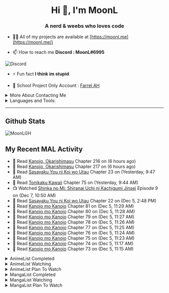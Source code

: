 <h1 align="center">Hi 👋, I'm MoonL</h1>
<h3 align="center">A nerd & weebs who loves code</h3>

- 👨‍💻 All of my projects are available at [https://moonl.me](https://moonl.me/)

- 📫 How to reach me **Discord : MoonL#6995**

![Discord](https://discord.c99.nl/widget/theme-1/460361291962515457.png)

- ⚡ Fun fact **I think im stupid**

- 🏫 School Project Only Account : [Farrel AH](https://github.com/FarrelAH)
<details>
    <summary>More About Contacting Me</summary>
    <p align="left">
        <a href="https://twitter.com/moonlisgood" target="blank"><img align="center"
                src="https://raw.githubusercontent.com/rahuldkjain/github-profile-readme-generator/master/src/images/icons/Social/twitter.svg"
                alt="moonlisgood" height="30" width="40" /></a>
        <a href="https://fb.com/farrel athaillah" target="blank"><img align="center"
                src="https://raw.githubusercontent.com/rahuldkjain/github-profile-readme-generator/master/src/images/icons/Social/facebook.svg"
                alt="farrel athaillah" height="30" width="40" /></a>
        <a href="https://instagram.com/moonl_ig" target="blank"><img align="center"
                src="https://raw.githubusercontent.com/rahuldkjain/github-profile-readme-generator/master/src/images/icons/Social/instagram.svg"
                alt="moonl_ig" height="30" width="40" /></a>
        <a href="https://discord.gg/MoonL#6995" target="blank"><img align="center"
                src="https://raw.githubusercontent.com/rahuldkjain/github-profile-readme-generator/master/src/images/icons/Social/discord.svg"
                alt="MoonL#6995" height="30" width="40" /></a>
    </p>
</details>

<details>
    <summary align="left">Languages and Tools:</summary>
<p align="left"> <a href="https://angular.io" target="_blank"> <img
            src="https://angular.io/assets/images/logos/angular/angular.svg" alt="angular" width="40" height="40" />
    </a> <a href="https://getbootstrap.com" target="_blank"> <img
            src="https://raw.githubusercontent.com/devicons/devicon/master/icons/bootstrap/bootstrap-plain-wordmark.svg"
            alt="bootstrap" width="40" height="40" /> </a> <a href="https://www.w3schools.com/css/" target="_blank">
        <img src="https://raw.githubusercontent.com/devicons/devicon/master/icons/css3/css3-original-wordmark.svg"
            alt="css3" width="40" height="40" /> </a> <a href="https://www.electronjs.org" target="_blank"> <img
            src="https://raw.githubusercontent.com/devicons/devicon/master/icons/electron/electron-original.svg"
            alt="electron" width="40" height="40" /> </a> <a href="https://expressjs.com" target="_blank"> <img
            src="https://raw.githubusercontent.com/devicons/devicon/master/icons/express/express-original-wordmark.svg"
            alt="express" width="40" height="40" /> </a> <a href="https://heroku.com" target="_blank"> <img
            src="https://www.vectorlogo.zone/logos/heroku/heroku-icon.svg" alt="heroku" width="40" height="40" /> </a>
    <a href="https://www.w3.org/html/" target="_blank"> <img
            src="https://raw.githubusercontent.com/devicons/devicon/master/icons/html5/html5-original-wordmark.svg"
            alt="html5" width="40" height="40" /> </a> <a href="https://www.java.com" target="_blank"> <img
            src="https://raw.githubusercontent.com/devicons/devicon/master/icons/java/java-original.svg" alt="java"
            width="40" height="40" /> </a> <a href="https://developer.mozilla.org/en-US/docs/Web/JavaScript"
        target="_blank"> <img
            src="https://raw.githubusercontent.com/devicons/devicon/master/icons/javascript/javascript-original.svg"
            alt="javascript" width="40" height="40" /> </a> <a href="https://www.mongodb.com/" target="_blank"> <img
            src="https://raw.githubusercontent.com/devicons/devicon/master/icons/mongodb/mongodb-original-wordmark.svg"
            alt="mongodb" width="40" height="40" /> </a> <a href="https://nextjs.org/" target="_blank"> <img
            src="https://cdn.worldvectorlogo.com/logos/nextjs-3.svg" alt="nextjs" width="40" height="40" /> </a> <a
        href="https://nodejs.org" target="_blank"> <img
            src="https://raw.githubusercontent.com/devicons/devicon/master/icons/nodejs/nodejs-original-wordmark.svg"
            alt="nodejs" width="40" height="40" /> </a> <a href="https://www.python.org" target="_blank"> <img
            src="https://raw.githubusercontent.com/devicons/devicon/master/icons/python/python-original.svg"
            alt="python" width="40" height="40" /> </a> <a href="https://reactjs.org/" target="_blank"> <img
            src="https://raw.githubusercontent.com/devicons/devicon/master/icons/react/react-original-wordmark.svg"
            alt="react" width="40" height="40" /> </a> <a href="https://www.typescriptlang.org/" target="_blank"> <img
            src="https://raw.githubusercontent.com/devicons/devicon/master/icons/typescript/typescript-original.svg"
            alt="typescript" width="40" height="40" /> </a> <a href="https://vuejs.org/" target="_blank"> <img
            src="https://raw.githubusercontent.com/devicons/devicon/master/icons/vuejs/vuejs-original-wordmark.svg"
            alt="vuejs" width="40" height="40" /> </a> </p>
  </details>
  <hr>
    <h2>Github Stats</h2>
    <img src="https://github-readme-stats.vercel.app/api?username=moonlgh&show_icons=true" alt="MoonLGH"></a>

<h2> My Recent MAL Activity</h2>
<!-- MAL_ACTIVITY:start -->

- 📖 Read [Kanojo, Okarishimasu](https://MyAnimeList.net/manga.php?id=108407) Chapter 216 on (6 hours ago)
- 📖 Read [Kanojo, Okarishimasu](https://MyAnimeList.net/manga.php?id=108407) Chapter 217 on (6 hours ago)
- 📖 Read [Sasayaku You ni Koi wo Utau](https://MyAnimeList.net/manga.php?id=118625) Chapter 23 on (Yesterday, 9:47 AM)
- 📖 Read [Tonikaku Kawaii](https://MyAnimeList.net/manga.php?id=112589) Chapter 75 on (Yesterday, 9:44 AM)
- 📺 Watched [Shinka no Mi: Shiranai Uchi ni Kachigumi Jinsei](https://MyAnimeList.net/anime.php?id=46985) Episode 9 on (Dec 7, 10:50 AM)
- 📖 Read [Sasayaku You ni Koi wo Utau](https://MyAnimeList.net/manga.php?id=118625) Chapter 22 on (Dec 5, 2:48 PM)
- 📖 Read [Kanojo mo Kanojo](https://MyAnimeList.net/manga.php?id=124940) Chapter 81 on (Dec 5, 11:29 AM)
- 📖 Read [Kanojo mo Kanojo](https://MyAnimeList.net/manga.php?id=124940) Chapter 80 on (Dec 5, 11:28 AM)
- 📖 Read [Kanojo mo Kanojo](https://MyAnimeList.net/manga.php?id=124940) Chapter 79 on (Dec 5, 11:27 AM)
- 📖 Read [Kanojo mo Kanojo](https://MyAnimeList.net/manga.php?id=124940) Chapter 78 on (Dec 5, 11:26 AM)
- 📖 Read [Kanojo mo Kanojo](https://MyAnimeList.net/manga.php?id=124940) Chapter 77 on (Dec 5, 11:25 AM)
- 📖 Read [Kanojo mo Kanojo](https://MyAnimeList.net/manga.php?id=124940) Chapter 76 on (Dec 5, 11:24 AM)
- 📖 Read [Kanojo mo Kanojo](https://MyAnimeList.net/manga.php?id=124940) Chapter 75 on (Dec 5, 11:23 AM)
- 📖 Read [Kanojo mo Kanojo](https://MyAnimeList.net/manga.php?id=124940) Chapter 74 on (Dec 5, 11:17 AM)
- 📖 Read [Kanojo mo Kanojo](https://MyAnimeList.net/manga.php?id=124940) Chapter 73 on (Dec 5, 11:15 AM)

<!-- MAL_ACTIVITY:end -->


<details>
    <summary align="left">AnimeList Completed</summary>
    <!-- MAL_ANIME_COMPLETED:start -->

<img height="200px" width="150px" title="5-toubun no Hanayome" src="https://cdn.myanimelist.net/images/anime/1819/97947.jpg?s=25dc9f14c3f607ccdbae5c9fe09ab73f"> <img height="200px" width="150px" title="5-toubun no Hanayome ∬" src="https://cdn.myanimelist.net/images/anime/1775/109514.jpg?s=cba7e1478072b27028c9932426c3c46b"> <img height="200px" width="150px" title="Adachi to Shimamura" src="https://cdn.myanimelist.net/images/anime/1649/109056.jpg?s=d8582598e2ad0e93812bd14c617bf2c2"> <img height="200px" width="150px" title="Arifureta Shokugyou de Sekai Saikyou" src="https://cdn.myanimelist.net/images/anime/1776/97682.jpg?s=e74b62e3865f5f13e1ab993219106320"> <img height="200px" width="150px" title="Asagao to Kase-san." src="https://cdn.myanimelist.net/images/anime/1578/94205.jpg?s=55fb48876c52edbf8dbcd0d4ca0dfb2d"> <img height="200px" width="150px" title="Bakemonogatari" src="https://cdn.myanimelist.net/images/anime/11/75274.jpg?s=131899bc1813a4d8d1560fb51127b23e"> <img height="200px" width="150px" title="Blend S" src="https://cdn.myanimelist.net/images/anime/6/88286.jpg?s=1aa0cfe72ca2024bf4293100bb64030c"> <img height="200px" width="150px" title="Boku no Hero Academia" src="https://cdn.myanimelist.net/images/anime/10/78745.jpg?s=9d4eccfe065cb41784c50c330fd035f6"> <img height="200px" width="150px" title="Boku no Hero Academia 2nd Season" src="https://cdn.myanimelist.net/images/anime/12/85221.jpg?s=d102298c3b8eacbf4236048a50eb5f6a"> <img height="200px" width="150px" title="Busou Shoujo Machiavellianism" src="https://cdn.myanimelist.net/images/anime/3/83995.jpg?s=210faaa91f99133c1d6f23113bbbf831"> <img height="200px" width="150px" title="Charlotte" src="https://cdn.myanimelist.net/images/anime/12/74683.jpg?s=75681af2da907afb388623877b0adbb2"> <img height="200px" width="150px" title="Charlotte: Tsuyoimono-tachi" src="https://cdn.myanimelist.net/images/anime/1709/98068.jpg?s=977116308585f6a5ec052fa7103f2c62"> <img height="200px" width="150px" title="Cheat Kusushi no Slow Life: Isekai ni Tsukurou Drugstore" src="https://cdn.myanimelist.net/images/anime/1787/115817.jpg?s=f147287375b3e42f33b95a492df1466f"> <img height="200px" width="150px" title="Citrus" src="https://cdn.myanimelist.net/images/anime/11/89985.jpg?s=2dcece0796413819a406b73eeb6b6368"> <img height="200px" width="150px" title="Date A Bullet: Dead or Bullet" src="https://cdn.myanimelist.net/images/anime/1984/108425.jpg?s=8297d3d69c675b1b43b26ec50fbd11db"> <img height="200px" width="150px" title="Date A Bullet: Nightmare or Queen" src="https://cdn.myanimelist.net/images/anime/1002/108424.jpg?s=b8dfab211e901d1c4be8460ddc26e14d"> <img height="200px" width="150px" title="Date A Live" src="https://cdn.myanimelist.net/images/anime/13/44844.jpg?s=a7196a16f990308e0b369ef07e2f2c8c"> <img height="200px" width="150px" title="Date A Live II" src="https://cdn.myanimelist.net/images/anime/5/76003.jpg?s=3eb20f3a08097318901c68b846fbba90"> <img height="200px" width="150px" title="Date A Live III" src="https://cdn.myanimelist.net/images/anime/1055/100468.jpg?s=e2b433a29a446cf982d9bbc4376a6ff3"> <img height="200px" width="150px" title="Death March kara Hajimaru Isekai Kyousoukyoku" src="https://cdn.myanimelist.net/images/anime/4/88911.jpg?s=54a3b0afcc4713703cf6f5a2dd7fcfda"> <img height="200px" width="150px" title="Domestic na Kanojo" src="https://cdn.myanimelist.net/images/anime/1021/95670.jpg?s=85b5edc4a73938105aa9dbe8cae65994"> <img height="200px" width="150px" title="Dr. Stone" src="https://cdn.myanimelist.net/images/anime/1613/102576.jpg?s=7333c2d0be20b23b5ec1c59c95d1c031"> <img height="200px" width="150px" title="Dr. Stone: Stone Wars" src="https://cdn.myanimelist.net/images/anime/1711/110614.jpg?s=51db32f980c882f08d08d06fe6279963"> <img height="200px" width="150px" title="Eromanga-sensei" src="https://cdn.myanimelist.net/images/anime/2/86468.jpg?s=a16df2d6339627cf76efeca7413eba77"> <img height="200px" width="150px" title="Fate/stay night" src="https://cdn.myanimelist.net/images/anime/4/30327.jpg?s=1058459555026dd7a329f4dda93bcd4b"> <img height="200px" width="150px" title="Fate/stay night: Unlimited Blade Works" src="https://cdn.myanimelist.net/images/anime/12/67333.jpg?s=0677ea63a4297be2d629dbea528850b7"> <img height="200px" width="150px" title="Fate/stay night: Unlimited Blade Works 2nd Season" src="https://cdn.myanimelist.net/images/anime/11/72863.jpg?s=e14720d02a2f9d54c2e2808da2d05a4f"> <img height="200px" width="150px" title="Fate/stay night: Unlimited Blade Works 2nd Season - Sunny Day" src="https://cdn.myanimelist.net/images/anime/4/75684.jpg?s=9822f38e56a32d2a174c2627f16aca69"> <img height="200px" width="150px" title="Fate/Zero" src="https://cdn.myanimelist.net/images/anime/2/73249.jpg?s=cef10ab5d1eee041bfabc35c7ced92f8"> <img height="200px" width="150px" title="Fate/Zero 2nd Season" src="https://cdn.myanimelist.net/images/anime/8/41125.jpg?s=7069d9a83e5f243a897c51d539638cd0"> <img height="200px" width="150px" title="Fuuka" src="https://cdn.myanimelist.net/images/anime/8/83735.jpg?s=ba21ca027e0fad1293b6ae6040ada28a"> <img height="200px" width="150px" title="Gakusen Toshi Asterisk" src="https://cdn.myanimelist.net/images/anime/5/76034.jpg?s=98e563fbc0a071087d7d429dab12c131"> <img height="200px" width="150px" title="Gamers!" src="https://cdn.myanimelist.net/images/anime/4/86828.jpg?s=0e961b661d698fe94a26d4b4ee7c6823"> <img height="200px" width="150px" title="Genjitsu Shugi Yuusha no Oukoku Saikenki" src="https://cdn.myanimelist.net/images/anime/1297/118764.jpg?s=feb2fc6b2d94155657f3ab36aa9de729"> <img height="200px" width="150px" title="Haiyore! Nyaruko-san" src="https://cdn.myanimelist.net/images/anime/6/49081.jpg?s=5a962ffef9b1e66c7bacde5a18e6f7a0"> <img height="200px" width="150px" title="Hanayamata" src="https://cdn.myanimelist.net/images/anime/1963/90831.jpg?s=d8cae7351f8abc38340b1c550144b259"> <img height="200px" width="150px" title="Hataraku Maou-sama!" src="https://cdn.myanimelist.net/images/anime/3/50177.jpg?s=e0a17f115f78540a667882ab65c94b8a"> <img height="200px" width="150px" title="Hello World" src="https://cdn.myanimelist.net/images/anime/1147/112650.jpg?s=3d8aba50f40f46ddbf92082cce941776"> <img height="200px" width="150px" title="Hige wo Soru. Soshite Joshikousei wo Hirou." src="https://cdn.myanimelist.net/images/anime/1146/113477.jpg?s=a951a4b3372f985a2f472ac7286d7972"> <img height="200px" width="150px" title="Horimiya" src="https://cdn.myanimelist.net/images/anime/1695/111486.jpg?s=68952f0e26a9e966ec8731f2256a7057"> <img height="200px" width="150px" title="Ijiranaide, Nagatoro-san" src="https://cdn.myanimelist.net/images/anime/1900/110097.jpg?s=314c0b7b0ca82b11791d473f48c97853"> <img height="200px" width="150px" title="Imouto sae Ireba Ii." src="https://cdn.myanimelist.net/images/anime/10/88472.jpg?s=df42e70050ded82534b270942798fe61"> <img height="200px" width="150px" title="IS: Infinite Stratos" src="https://cdn.myanimelist.net/images/anime/3/74045.jpg?s=604a1cc97ed96e98a216f0a2e827aaab"> <img height="200px" width="150px" title="Isekai Maou to Shoukan Shoujo no Dorei Majutsu" src="https://cdn.myanimelist.net/images/anime/1649/93412.jpg?s=44ff303f5441f9eb344fc15c905bd839"> <img height="200px" width="150px" title="Isekai Maou to Shoukan Shoujo no Dorei Majutsu Ω" src="https://cdn.myanimelist.net/images/anime/1011/113703.jpg?s=8b54007d8adfd8ff1f062b100692df05"> <img height="200px" width="150px" title="Isekai Quartet" src="https://cdn.myanimelist.net/images/anime/1965/99667.jpg?s=41eea92a7a9a147aaddb77244492312f"> <img height="200px" width="150px" title="Isekai Quartet 2" src="https://cdn.myanimelist.net/images/anime/1030/103383.jpg?s=b17100a5ca1ae9ca5fec2153e2573c6b"> <img height="200px" width="150px" title="Isekai wa Smartphone to Tomo ni." src="https://cdn.myanimelist.net/images/anime/7/86794.jpg?s=f492fee9c6b5e95628da427ff91b92dd"> <img height="200px" width="150px" title="Itsudatte Bokura no Koi wa 10 cm Datta." src="https://cdn.myanimelist.net/images/anime/2/89554.jpg?s=ee88d45b367eb19db17c9cb78e4a371e"> <img height="200px" width="150px" title="Jaku-Chara Tomozaki-kun" src="https://cdn.myanimelist.net/images/anime/1120/109232.jpg?s=99927f3ca9fdf6279dcb24abba731338"> <img height="200px" width="150px" title="Jujutsu Kaisen (TV)" src="https://cdn.myanimelist.net/images/anime/1171/109222.jpg?s=58d338a7576baf76163dbc6ef47a8e76"> <img height="200px" width="150px" title="K-On!" src="https://cdn.myanimelist.net/images/anime/10/76120.jpg?s=83ed01eb2a4b10080a2c92d36a76137a"> <img height="200px" width="150px" title="K-On! Movie" src="https://cdn.myanimelist.net/images/anime/5/76233.jpg?s=a92ac2a3074f48e3edf6db2bc05e19c9"> <img height="200px" width="150px" title="K-On!!" src="https://cdn.myanimelist.net/images/anime/12/76121.jpg?s=3591bd572844955469d3f34e40d536c2"> <img height="200px" width="150px" title="K-On!!: Keikaku!" src="https://cdn.myanimelist.net/images/anime/7/26965.jpg?s=b128c48e52f5613bca9ac99e32c6f95c"> <img height="200px" width="150px" title="Kaguya-sama wa Kokurasetai: Tensai-tachi no Renai Zunousen" src="https://cdn.myanimelist.net/images/anime/1295/106551.jpg?s=c429574d498851c05117e2e2dac967c0"> <img height="200px" width="150px" title="Kaguya-sama wa Kokurasetai: Tensai-tachi no Renai Zunousen OVA" src="https://cdn.myanimelist.net/images/anime/1027/115055.jpg?s=9bb50abc9ffe0f7cb990bc12d1a6ffbc"> <img height="200px" width="150px" title="Kaguya-sama wa Kokurasetai?: Tensai-tachi no Renai Zunousen" src="https://cdn.myanimelist.net/images/anime/1764/106659.jpg?s=368490ae3c395f3cd4e2cc032bf0ebb8"> <img height="200px" width="150px" title="Kaifuku Jutsushi no Yarinaoshi" src="https://cdn.myanimelist.net/images/anime/1301/110018.jpg?s=c8cd4cb006e0b6f6a9718b9579df61ec"> <img height="200px" width="150px" title="Kanojo mo Kanojo" src="https://cdn.myanimelist.net/images/anime/1713/117119.jpg?s=e31cae853119a731dfa99422ed8ef839"> <img height="200px" width="150px" title="Kanojo, Okarishimasu" src="https://cdn.myanimelist.net/images/anime/1485/107693.jpg?s=2eb8063409f5063b5378f7ebb61d73dd"> <img height="200px" width="150px" title="Kenja no Mago" src="https://cdn.myanimelist.net/images/anime/1261/100452.jpg?s=87f6131dd9f3e87663800ebd867ff422"> <img height="200px" width="150px" title="Kimi no Na wa." src="https://cdn.myanimelist.net/images/anime/5/87048.jpg?s=7ccc4b8cbfc8e793403e20e2b424708b"> <img height="200px" width="150px" title="Kishuku Gakkou no Juliet" src="https://cdn.myanimelist.net/images/anime/1908/93416.jpg?s=632fa03c566dac6a43ea54c3cb544851"> <img height="200px" width="150px" title="Kiss x Sis (TV)" src="https://cdn.myanimelist.net/images/anime/3/25518.jpg?s=ae12522f9a3db06ddd9945bcf2b301a4"> <img height="200px" width="150px" title="Kizumonogatari I: Tekketsu-hen" src="https://cdn.myanimelist.net/images/anime/11/80621.jpg?s=4d14a43385a751ac85d631397927f303"> <img height="200px" width="150px" title="Kizumonogatari II: Nekketsu-hen" src="https://cdn.myanimelist.net/images/anime/8/80930.jpg?s=16c507db6d10a5d7550b6cbe1339b758"> <img height="200px" width="150px" title="Kizumonogatari III: Reiketsu-hen" src="https://cdn.myanimelist.net/images/anime/1084/112813.jpg?s=fe19f5004acee5c262f3c4f0b34f7021"> <img height="200px" width="150px" title="Koe no Katachi" src="https://cdn.myanimelist.net/images/anime/1122/96435.jpg?s=e0c63757607cb68202ab7cf031a08a15"> <img height="200px" width="150px" title="Koi to Uso" src="https://cdn.myanimelist.net/images/anime/5/86663.jpg?s=2d4ab698d89699b4a5112491441455fe"> <img height="200px" width="150px" title="Koi to Uso OVA" src="https://cdn.myanimelist.net/images/anime/1414/100837.jpg?s=0d439dcfbb793e7f133b33f1b14b1b79"> <img height="200px" width="150px" title="Koi to Yobu ni wa Kimochi Warui" src="https://cdn.myanimelist.net/images/anime/1519/110527.jpg?s=2fdefc2f41ad8ca7b2b9cf0e27926a62"> <img height="200px" width="150px" title="Kokoro Connect" src="https://cdn.myanimelist.net/images/anime/2/39665.jpg?s=480d9a95d33535244fdb4e941a3fc106"> <img height="200px" width="150px" title="Kono Subarashii Sekai ni Shukufuku wo!" src="https://cdn.myanimelist.net/images/anime/8/77831.jpg?s=a4dc2168a3c8b15b0a88614eff3fc376"> <img height="200px" width="150px" title="Kono Subarashii Sekai ni Shukufuku wo! 2" src="https://cdn.myanimelist.net/images/anime/2/83188.jpg?s=9d2a051345a89fab9da11533756b709b"> <img height="200px" width="150px" title="Kono Subarashii Sekai ni Shukufuku wo! Movie: Kurenai Densetsu" src="https://cdn.myanimelist.net/images/anime/1129/117109.jpg?s=0fe55a986182696080d25190ebfec3c5"> <img height="200px" width="150px" title="Kyoukai no Kanata" src="https://cdn.myanimelist.net/images/anime/3/85468.jpg?s=f5bde23e45490767ba9a2d74cc572452"> <img height="200px" width="150px" title="Kyuukyoku Shinka shita Full Dive RPG ga Genjitsu yori mo Kusoge Dattara" src="https://cdn.myanimelist.net/images/anime/1357/113277.jpg?s=deebb29f6392798ff7679ec810c5df72"> <img height="200px" width="150px" title="Love Live! School Idol Project" src="https://cdn.myanimelist.net/images/anime/11/56849.jpg?s=a04452b27bef0c4af69efeedb67b332a"> <img height="200px" width="150px" title="Mahou Sensou" src="https://cdn.myanimelist.net/images/anime/3/58103.jpg?s=0ea2a7452f809e9b8e44eda55ee04386"> <img height="200px" width="150px" title="Mahouka Koukou no Rettousei" src="https://cdn.myanimelist.net/images/anime/11/61039.jpg?s=18998620ca6bd1d11e2f2a3438603972"> <img height="200px" width="150px" title="Mahouka Koukou no Rettousei Movie: Hoshi wo Yobu Shoujo" src="https://cdn.myanimelist.net/images/anime/8/85524.jpg?s=ee2749b70fa6d1cdeb81c3bcbefc3085"> <img height="200px" width="150px" title="Mahouka Koukou no Rettousei: Raihousha-hen" src="https://cdn.myanimelist.net/images/anime/1322/114329.jpg?s=ed5090d46cf0d3f11c26f2c2eb390902"> <img height="200px" width="150px" title="Mahouka Koukou no Yuutousei" src="https://cdn.myanimelist.net/images/anime/1719/116262.jpg?s=c3ac2d3702204385612da1da8457ddc2"> <img height="200px" width="150px" title="Majo no Tabitabi" src="https://cdn.myanimelist.net/images/anime/1802/108501.jpg?s=b0578856f499ffb71367193ef0f734ce"> <img height="200px" width="150px" title="Maou Gakuin no Futekigousha: Shijou Saikyou no Maou no Shiso, Tensei shite Shison-tachi no Gakkou e Kayou" src="https://cdn.myanimelist.net/images/anime/1126/108573.jpg?s=f45453b5a8ac4d00a3392b7fd6b1640a"> <img height="200px" width="150px" title="Masamune-kun no Revenge" src="https://cdn.myanimelist.net/images/anime/12/83709.jpg?s=5e5d105a23c1f4ced504d14c797968f4"> <img height="200px" width="150px" title="Masamune-kun no Revenge OVA" src="https://cdn.myanimelist.net/images/anime/1062/92517.jpg?s=91cec95de55eaab01e457344a12f067b"> <img height="200px" width="150px" title="Mashiro no Oto" src="https://cdn.myanimelist.net/images/anime/1841/111554.jpg?s=61400785cf951e0ac28027cbab502fd7"> <img height="200px" width="150px" title="Megami-ryou no Ryoubo-kun." src="https://cdn.myanimelist.net/images/anime/1436/116410.jpg?s=8f36da196ed78f680dea4b9c9588780f"> <img height="200px" width="150px" title="Mondaiji-tachi ga Isekai kara Kuru Sou Desu yo?" src="https://cdn.myanimelist.net/images/anime/12/43369.jpg?s=eb386eeb407584a511758d28654565cc"> <img height="200px" width="150px" title="Monogatari Series: Second Season" src="https://cdn.myanimelist.net/images/anime/3/52133.jpg?s=c263c0db8ebf02373df192782c57f2d7"> <img height="200px" width="150px" title="Mushoku Tensei: Isekai Ittara Honki Dasu" src="https://cdn.myanimelist.net/images/anime/1530/117776.jpg?s=80dd1bde5a010201cb3dc0ff66c050b2"> <img height="200px" width="150px" title="Nekomonogatari: Kuro" src="https://cdn.myanimelist.net/images/anime/4/84001.jpg?s=cd2641fe890f91aa83ba55fe9bae1a41"> <img height="200px" width="150px" title="Nisekoi" src="https://cdn.myanimelist.net/images/anime/13/75587.jpg?s=57d6ee7851f143bac0ceac43b31851a7"> <img height="200px" width="150px" title="No Game No Life" src="https://cdn.myanimelist.net/images/anime/1074/111944.jpg?s=7c48a2597fce0c18f16462626f407d23"> <img height="200px" width="150px" title="No Game No Life: Zero" src="https://cdn.myanimelist.net/images/anime/1085/90759.jpg?s=972e15d6b7d6ea30d4396244287e0f83"> <img height="200px" width="150px" title="Noragami" src="https://cdn.myanimelist.net/images/anime/9/77809.jpg?s=4c1b442a3d12b3c2eb130113e8df51dc"> <img height="200px" width="150px" title="Noragami Aragoto" src="https://cdn.myanimelist.net/images/anime/1689/94850.jpg?s=b9c1e987c53fd7e4cef7fecea6f1bd78"> <img height="200px" width="150px" title="One Punch Man" src="https://cdn.myanimelist.net/images/anime/12/76049.jpg?s=0d01cfdaaef16dd1136e1f9081a3af00"> <img height="200px" width="150px" title="One Punch Man 2nd Season" src="https://cdn.myanimelist.net/images/anime/1805/99571.jpg?s=76893d6eb26f8add6731bcfa56f243ec"> <img height="200px" width="150px" title="Ore dake Haireru Kakushi Dungeon" src="https://cdn.myanimelist.net/images/anime/1988/115708.jpg?s=e84baecfe946414268717c0d75500638"> <img height="200px" width="150px" title="Ore no Imouto ga Konnani Kawaii Wake ga Nai" src="https://cdn.myanimelist.net/images/anime/8/24875.jpg?s=df126086e374341d0bec4ba8dad09b2e"> <img height="200px" width="150px" title="Ore no Imouto ga Konnani Kawaii Wake ga Nai Specials" src="https://cdn.myanimelist.net/images/anime/8/29734.jpg?s=b9d36cbd6aebac7a36b5126ddac7b832"> <img height="200px" width="150px" title="Ore no Imouto ga Konnani Kawaii Wake ga Nai. Specials" src="https://cdn.myanimelist.net/images/anime/9/51167.jpg?s=3f7117730888cc25dd9580750c56f6f6"> <img height="200px" width="150px" title="Ore no Kanojo to Osananajimi ga Shuraba Sugiru" src="https://cdn.myanimelist.net/images/anime/13/44187.jpg?s=594b8ce4a997aed8112c1f65aca6cc51"> <img height="200px" width="150px" title="Ore no Nounai Sentakushi ga, Gakuen Love Comedy wo Zenryoku de Jama Shiteiru" src="https://cdn.myanimelist.net/images/anime/10/53235.jpg?s=d2f030a4f4f28aff5ad9821f56acbcee"> <img height="200px" width="150px" title="Ore no Nounai Sentakushi ga, Gakuen Love Comedy wo Zenryoku de Jama Shiteiru OVA" src="https://cdn.myanimelist.net/images/anime/1464/112501.jpg?s=46d32d811c32c2dbb705fbb334fc6f49"> <img height="200px" width="150px" title="Osananajimi ga Zettai ni Makenai Love Comedy" src="https://cdn.myanimelist.net/images/anime/1111/113327.jpg?s=f7737f7b383a9bb5d0ee5d42ae25b86f"> <img height="200px" width="150px" title="Outbreak Company" src="https://cdn.myanimelist.net/images/anime/7/54343.jpg?s=e668a4cbc8bc1ea8b3d4b668c4fac7d3"> <img height="200px" width="150px" title="Overlord" src="https://cdn.myanimelist.net/images/anime/7/88019.jpg?s=b48bbd30b369b183373185a765b3a510"> <img height="200px" width="150px" title="Overlord II" src="https://cdn.myanimelist.net/images/anime/1212/113415.jpg?s=8b6111b96a830bf35f7fe5451b2f89cd"> <img height="200px" width="150px" title="Peach Boy Riverside" src="https://cdn.myanimelist.net/images/anime/1535/115023.jpg?s=a2289b7712a09566ec28f700eadeebd4"> <img height="200px" width="150px" title="Rakudai Kishi no Cavalry" src="https://cdn.myanimelist.net/images/anime/9/76493.jpg?s=489b37ce8a3c7415ed6a393d29a00365"> <img height="200px" width="150px" title="Re:Zero kara Hajimeru Isekai Seikatsu" src="https://cdn.myanimelist.net/images/anime/11/79410.jpg?s=69ada0653f54ee0d8f9381ccd0ecfbb4"> <img height="200px" width="150px" title="Re:Zero kara Hajimeru Isekai Seikatsu 2nd Season" src="https://cdn.myanimelist.net/images/anime/1444/108005.jpg?s=8ae5fe43a57390226a726985bed7b0bf"> <img height="200px" width="150px" title="Re:Zero kara Hajimeru Isekai Seikatsu 2nd Season Part 2" src="https://cdn.myanimelist.net/images/anime/1724/117421.jpg?s=6020772571417d83c9dc93858c8c4e91"> <img height="200px" width="150px" title="Rokudenashi Majutsu Koushi to Akashic Records" src="https://cdn.myanimelist.net/images/anime/8/85593.jpg?s=e7b65e5c359a276838e640fb4c95240c"> <img height="200px" width="150px" title="Saenai Heroine no Sodatekata" src="https://cdn.myanimelist.net/images/anime/7/68783.jpg?s=067c6242a8975a86fb0e5af8c880b00a"> <img height="200px" width="150px" title="Saenai Heroine no Sodatekata ♭" src="https://cdn.myanimelist.net/images/anime/2/84797.jpg?s=fac044e1c469cc74fda1121d3c05442e"> <img height="200px" width="150px" title="Saenai Heroine no Sodatekata Fine" src="https://cdn.myanimelist.net/images/anime/1671/111411.jpg?s=efa4a8484689a0d43c804b98e7130f86"> <img height="200px" width="150px" title="Saenai Heroine no Sodatekata: Ai to Seishun no Service-kai" src="https://cdn.myanimelist.net/images/anime/6/70493.jpg?s=f8677eaf3cd071917ea7a3a58a1948a3"> <img height="200px" width="150px" title="Sakura Trick" src="https://cdn.myanimelist.net/images/anime/2/56189.jpg?s=678ae4d89a191fda6ff86d57314797d7"> <img height="200px" width="150px" title="Sakura-sou no Pet na Kanojo" src="https://cdn.myanimelist.net/images/anime/4/43643.jpg?s=8985692bca984fcfb2cb58dd7835598a"> <img height="200px" width="150px" title="Seijo no Maryoku wa Bannou Desu" src="https://cdn.myanimelist.net/images/anime/1947/114235.jpg?s=0958a2999d4828fa527360dcb556a783"> <img height="200px" width="150px" title="Seirei Gensouki" src="https://cdn.myanimelist.net/images/anime/1453/116276.jpg?s=75602bcbb73af7ce9a0336e0b6243609"> <img height="200px" width="150px" title="Seishun Buta Yarou wa Bunny Girl Senpai no Yume wo Minai" src="https://cdn.myanimelist.net/images/anime/1301/93586.jpg?s=8005edacb14704a8d208a470cbb22340"> <img height="200px" width="150px" title="Seishun Buta Yarou wa Yumemiru Shoujo no Yume wo Minai" src="https://cdn.myanimelist.net/images/anime/1613/102179.jpg?s=ca136750063740139a542af131f4c5a9"> <img height="200px" width="150px" title="Sentouin, Hakenshimasu!" src="https://cdn.myanimelist.net/images/anime/1444/115118.jpg?s=ca0a87bac8823a444da5e92963e78e6b"> <img height="200px" width="150px" title="Seven Knights Revolution: Eiyuu no Keishousha" src="https://cdn.myanimelist.net/images/anime/1079/114017.jpg?s=edd672ee65bb0e95243f4c00552ea200"> <img height="200px" width="150px" title="Shelter (Music)" src="https://cdn.myanimelist.net/images/anime/5/82388.jpg?s=e3f6fa5a8d2be8eb0f9497268a96c1b0"> <img height="200px" width="150px" title="Shigatsu wa Kimi no Uso" src="https://cdn.myanimelist.net/images/anime/3/67177.jpg?s=cb4feb0790ffa988413a6d7a064bd6f3"> <img height="200px" width="150px" title="Shingeki no Kyojin" src="https://cdn.myanimelist.net/images/anime/10/47347.jpg?s=54b58bc1d2b935ec942c69139cb54bb0"> <img height="200px" width="150px" title="Shingeki no Kyojin Season 2" src="https://cdn.myanimelist.net/images/anime/4/84177.jpg?s=e8b3578e32735ccaf9b2dcc237129581"> <img height="200px" width="150px" title="Shingeki no Kyojin Season 3 Part 2" src="https://cdn.myanimelist.net/images/anime/1517/100633.jpg?s=a00404552ef172c5cec8d586ed537214"> <img height="200px" width="150px" title="Shingeki no Kyojin: The Final Season" src="https://cdn.myanimelist.net/images/anime/1000/110531.jpg?s=95d739fe2a46e7cadb72b3879dea917b"> <img height="200px" width="150px" title="Shoujo Sect" src="https://cdn.myanimelist.net/images/anime/12/22992.jpg?s=a15b54c3351e4c67a628c65278d47f6d"> <img height="200px" width="150px" title="Shuudengo, Capsule Hotel de, Joushi ni Binetsu Tsutawaru Yoru." src="https://cdn.myanimelist.net/images/anime/1418/93509.jpg?s=7b638df6400278ae65ee59943ac99cf0"> <img height="200px" width="150px" title="Shuumatsu Nani Shitemasu ka? Isogashii Desu ka? Sukutte Moratte Ii Desu ka?" src="https://cdn.myanimelist.net/images/anime/4/85260.jpg?s=0310f77cc2e7b2cebf3aaf1d9cf6f1d7"> <img height="200px" width="150px" title="Slime Taoshite 300-nen, Shiranai Uchi ni Level Max ni Nattemashita" src="https://cdn.myanimelist.net/images/anime/1641/113723.jpg?s=dd159c0a9b302b644c0a395d0b91816e"> <img height="200px" width="150px" title="SSSS.Dynazenon" src="https://cdn.myanimelist.net/images/anime/1880/113766.jpg?s=c9892d85d7beb52b9f60e85b3b5a36af"> <img height="200px" width="150px" title="Steins;Gate" src="https://cdn.myanimelist.net/images/anime/5/73199.jpg?s=44344dc9cc90855a67baa1b4694dc74d"> <img height="200px" width="150px" title="Steins;Gate 0" src="https://cdn.myanimelist.net/images/anime/1375/93521.jpg?s=b8ac6aae882b8be3eccd224c3026a0d5"> <img height="200px" width="150px" title="Strike the Blood" src="https://cdn.myanimelist.net/images/anime/5/56163.jpg?s=1dd1adf8757ad7d4f3f3d06dddde72be"> <img height="200px" width="150px" title="Strike the Blood II" src="https://cdn.myanimelist.net/images/anime/1600/111675.jpg?s=601b9d96b7dcde167801e8e5c89abb7e"> <img height="200px" width="150px" title="Strike the Blood III" src="https://cdn.myanimelist.net/images/anime/1768/111676.jpg?s=8aacd31125370e7ed6128835953f256e"> <img height="200px" width="150px" title="Strike the Blood IV" src="https://cdn.myanimelist.net/images/anime/1692/116875.jpg?s=e4b568294c97eb556eb815a941328249"> <img height="200px" width="150px" title="Sword Art Online" src="https://cdn.myanimelist.net/images/anime/11/39717.jpg?s=05cc3cdfc451395e2c3b3dcfb46c5d7d"> <img height="200px" width="150px" title="Sword Art Online II" src="https://cdn.myanimelist.net/images/anime/11/65185.jpg?s=819500fe1168f44756c1c9aab059739a"> <img height="200px" width="150px" title="Sword Art Online: Alicization - War of Underworld" src="https://cdn.myanimelist.net/images/anime/1630/103417.jpg?s=5ba494bda5ebae00ae902bfe29e0ae6d"> <img height="200px" width="150px" title="Tada-kun wa Koi wo Shinai" src="https://cdn.myanimelist.net/images/anime/1446/91841.jpg?s=cab38f03a1c09a00598c48f1cd3f25b8"> <img height="200px" width="150px" title="Tantei wa Mou, Shindeiru." src="https://cdn.myanimelist.net/images/anime/1843/115815.jpg?s=f3945ad72ce0cef2936bab8b7184cbbd"> <img height="200px" width="150px" title="Tate no Yuusha no Nariagari" src="https://cdn.myanimelist.net/images/anime/1490/101365.jpg?s=3ab103191967380175e2b8fb5ab2a8e6"> <img height="200px" width="150px" title="Tatoeba Last Dungeon Mae no Mura no Shounen ga Joban no Machi de Kurasu Youna Monogatari" src="https://cdn.myanimelist.net/images/anime/1512/111549.jpg?s=19ec6228a421663f743014c198c7fbbc"> <img height="200px" width="150px" title="Tensei shitara Slime Datta Ken" src="https://cdn.myanimelist.net/images/anime/1694/93337.jpg?s=bf755ad70a2ee6b3d1e802972821860b"> <img height="200px" width="150px" title="Tensei shitara Slime Datta Ken 2nd Season" src="https://cdn.myanimelist.net/images/anime/1271/109841.jpg?s=b92722b58ae0e9de4ac915641bdf5de1"> <img height="200px" width="150px" title="Tensei shitara Slime Datta Ken 2nd Season Part 2" src="https://cdn.myanimelist.net/images/anime/1033/118296.jpg?s=cfe2f8632da3cbbf5ade6fe1bb45f04b"> <img height="200px" width="150px" title="Tokyo Autumn Session" src="https://cdn.myanimelist.net/images/anime/1685/105598.jpg?s=b1f158bde3e95426ea044da715ce4e32"> <img height="200px" width="150px" title="Tonikaku Kawaii" src="https://cdn.myanimelist.net/images/anime/1613/108722.jpg?s=a5a26a57a740bf2727e9fd5df6c7a698"> <img height="200px" width="150px" title="Tonikaku Kawaii: Kaisou" src="https://cdn.myanimelist.net/images/anime/1980/110984.jpg?s=1a2408e0bd577711c4aee8c4de8c3f19"> <img height="200px" width="150px" title="Trinity Seven" src="https://cdn.myanimelist.net/images/anime/12/67795.jpg?s=4cf5e9f699aa030df2b9acb582c97e7b"> <img height="200px" width="150px" title="Trinity Seven: Nanatsu no Taizai to Nana Madoushi" src="https://cdn.myanimelist.net/images/anime/3/74066.jpg?s=9f7fb84397fdaccac459c6bc93d7d2d5"> <img height="200px" width="150px" title="Tsuki ga Michibiku Isekai Douchuu" src="https://cdn.myanimelist.net/images/anime/1950/116474.jpg?s=29ff2aae89194f87f24e525ea0ece65e"> <img height="200px" width="150px" title="Urasekai Picnic" src="https://cdn.myanimelist.net/images/anime/1494/111515.jpg?s=62bea304899aecfd037d79a1a2d188fa"> <img height="200px" width="150px" title="Vivy: Fluorite Eye's Song" src="https://cdn.myanimelist.net/images/anime/1637/115052.jpg?s=4c82f14c5ecd5fcd4742ea3370d597c7"> <img height="200px" width="150px" title="Watashi ni Tenshi ga Maiorita!" src="https://cdn.myanimelist.net/images/anime/1778/100470.jpg?s=4fc3f580bd81fe54336eff6f8e930e84"> <img height="200px" width="150px" title="Yagate Kimi ni Naru" src="https://cdn.myanimelist.net/images/anime/1783/96153.jpg?s=0fa69f20fe5776267378efa5a08c936a"> <img height="200px" width="150px" title="Yahari Ore no Seishun Love Comedy wa Machigatteiru." src="https://cdn.myanimelist.net/images/anime/9/49001.jpg?s=eecca9a5cbac787ad8ab563ad8c8a37d"> <img height="200px" width="150px" title="Yahari Ore no Seishun Love Comedy wa Machigatteiru. Kan" src="https://cdn.myanimelist.net/images/anime/1958/107912.jpg?s=fa58da30bebb2c543332a089fb606b6c"> <img height="200px" width="150px" title="Yahari Ore no Seishun Love Comedy wa Machigatteiru. Zoku" src="https://cdn.myanimelist.net/images/anime/11/75376.jpg?s=fcaff9379318b99a9fb1e7f3f5b3fa02"> <img height="200px" width="150px" title="Yahari Ore no Seishun Love Comedy wa Machigatteiru. Zoku OVA" src="https://cdn.myanimelist.net/images/anime/13/84052.jpg?s=7edbc2fab60794a5ab06b15e77645a51"> <img height="200px" width="150px" title="Yamada-kun to 7-nin no Majo (TV)" src="https://cdn.myanimelist.net/images/anime/2/73700.jpg?s=9528b4ad489e05329a908bbb0216d9ff"> <img height="200px" width="150px" title="Youjo Senki" src="https://cdn.myanimelist.net/images/anime/5/82890.jpg?s=90105b8046042d10943829761dec0622"> <img height="200px" width="150px" title="Youkoso Jitsuryoku Shijou Shugi no Kyoushitsu e (TV)" src="https://cdn.myanimelist.net/images/anime/5/86830.jpg?s=51e2491581b691151d0417c6427a0123"> <img height="200px" width="150px" title="Yuru Camp△ Season 2" src="https://cdn.myanimelist.net/images/anime/1255/110636.jpg?s=092742599df6b06e461bf1f290838f5d">

<!-- MAL_ANIME_COMPLETED:end -->
</details>

<details>
    <summary align="left">AnimeList Watching</summary>
    <!-- MAL_ANIME_WATCHING:start -->

<img height="200px" width="150px" title="Daitoshokan no Hitsujikai" src="https://cdn.myanimelist.net/images/anime/9/75230.jpg?s=8df3923f3e8c808ce63b3f9dfb88d338"> <img height="200px" width="150px" title="Gakusen Toshi Asterisk 2nd Season" src="https://cdn.myanimelist.net/images/anime/11/79107.jpg?s=4893fbd0e7f9e6600e6bf3ca3a37cde1"> <img height="200px" width="150px" title="Komi-san wa, Comyushou desu." src="https://cdn.myanimelist.net/images/anime/1899/117237.jpg?s=ca27f42d3561dcd93db479c965037bf1"> <img height="200px" width="150px" title="Kuttsukiboshi" src="https://cdn.myanimelist.net/images/anime/7/25761.jpg?s=52020869b25a4a60521439b37d71495f"> <img height="200px" width="150px" title="Mieruko-chan" src="https://cdn.myanimelist.net/images/anime/1277/117155.jpg?s=cb3216d87e17d2ac91015ab501946641"> <img height="200px" width="150px" title="Mushoku Tensei: Isekai Ittara Honki Dasu Part 2" src="https://cdn.myanimelist.net/images/anime/1028/117777.jpg?s=50d09ab2d5669b5de90d242d434ca54c"> <img height="200px" width="150px" title="Rikei ga Koi ni Ochita no de Shoumei shitemita." src="https://cdn.myanimelist.net/images/anime/1432/103533.jpg?s=76d67e91222a4a64f99a6be2d21d20cd"> <img height="200px" width="150px" title="Sekai Saikou no Ansatsusha, Isekai Kizoku ni Tensei suru" src="https://cdn.myanimelist.net/images/anime/1928/117620.jpg?s=59b0b58c4ef55cbd2bf6cac691c32ad2"> <img height="200px" width="150px" title="Shin no Nakama ja Nai to Yuusha no Party wo Oidasareta node, Henkyou de Slow Life suru Koto ni Shimashita" src="https://cdn.myanimelist.net/images/anime/1723/117854.jpg?s=ec543274550377356e69efb3b99cf56c"> <img height="200px" width="150px" title="Shinka no Mi: Shiranai Uchi ni Kachigumi Jinsei" src="https://cdn.myanimelist.net/images/anime/1537/117590.jpg?s=d2cadc4902a2395bd3934d3dca043393"> <img height="200px" width="150px" title="Shuumatsu no Harem" src="https://cdn.myanimelist.net/images/anime/1491/117296.jpg?s=4e4737581cc951ff3ffd33dc457e9130"> <img height="200px" width="150px" title="Takt Op. Destiny" src="https://cdn.myanimelist.net/images/anime/1449/117797.jpg?s=df36a9429dafd79c304faf268600feb1"> <img height="200px" width="150px" title="Tsuki to Laika to Nosferatu" src="https://cdn.myanimelist.net/images/anime/1393/118374.jpg?s=084a552f3930911c9352124e54e8ac55">

<!-- MAL_ANIME_WATCHING:end -->
</details>

<details>
    <summary align="left">AnimeList Plan To Watch</summary>
    <!-- MAL_ANIME_PTW:start -->

<img height="200px" width="150px" title="86 Part 2" src="https://cdn.myanimelist.net/images/anime/1321/117508.jpg?s=3fe4792c0612f6d4f7cf43b351e50ee0"> <img height="200px" width="150px" title="Arifureta Shokugyou de Sekai Saikyou 2nd Season" src="https://cdn.myanimelist.net/images/anime/1877/119668.jpg?s=480975229b4845fb3633b95893f85ad2"> <img height="200px" width="150px" title="Boku no Hero Academia 5th Season" src="https://cdn.myanimelist.net/images/anime/1911/113611.jpg?s=9c8b42bb7fb0073f57cfab91ad8adfe9"> <img height="200px" width="150px" title="Date A Live IV" src="https://cdn.myanimelist.net/images/anime/1809/113334.jpg?s=433d9b738c2b6b7e4afecdb7a24674aa"> <img height="200px" width="150px" title="Genjitsu Shugi Yuusha no Oukoku Saikenki 2nd Season" src="https://cdn.myanimelist.net/images/anime/1329/118039.jpg?s=b02e0b86d32680c2edbd1334ab3dd581"> <img height="200px" width="150px" title="Happy Sugar Life" src="https://cdn.myanimelist.net/images/anime/1386/103920.jpg?s=2e48b86e3a67bbb4411e117767714738"> <img height="200px" width="150px" title="Hataraku Maou-sama! 2nd Season" src="https://cdn.myanimelist.net/images/anime/1237/113307.jpg?s=f228e05e82d74a44fd1907c789f01a74"> <img height="200px" width="150px" title="Hentai Ouji to Warawanai Neko." src="https://cdn.myanimelist.net/images/anime/3/75788.jpg?s=6731de868e93bf512ed6bcd9052fb37b"> <img height="200px" width="150px" title="Isekai Quartet Movie: Another World" src="https://cdn.myanimelist.net/images/anime/1157/116405.jpg?s=6e0ab7a8d26f4123367f2c7f8b742fad"> <img height="200px" width="150px" title="Kaguya-sama wa Kokurasetai: Ultra Romantic" src="https://cdn.myanimelist.net/images/anime/1430/118919.jpg?s=a8ccc439b29ccfa60e0ea9e4450f2e7f"> <img height="200px" width="150px" title="Kanojo, Okarishimasu 2nd Season" src="https://cdn.myanimelist.net/images/anime/1098/109442.jpg?s=f3205d7ef6ce8c062217ca768021c704"> <img height="200px" width="150px" title="Kimetsu no Yaiba" src="https://cdn.myanimelist.net/images/anime/1286/99889.jpg?s=81c6430c56cc114a0af79acf538dd994"> <img height="200px" width="150px" title="Love Live! Nijigasaki Gakuen School Idol Doukoukai" src="https://cdn.myanimelist.net/images/anime/1393/109203.jpg?s=a7dff46dcb7de5845293c83501d5b24d"> <img height="200px" width="150px" title="Made in Abyss" src="https://cdn.myanimelist.net/images/anime/6/86733.jpg?s=f0907acb88170f55da175df3e21f162a"> <img height="200px" width="150px" title="Mahou Shoujo Madoka★Magica" src="https://cdn.myanimelist.net/images/anime/11/55225.jpg?s=dc9da7d0f82893e189145da0e35c1fc0"> <img height="200px" width="150px" title="Mahouka Koukou no Rettousei: Tsuioku-hen" src="https://cdn.myanimelist.net/images/anime/1296/118034.jpg?s=deab1da623c75d7ea11cbb264bbc1187"> <img height="200px" width="150px" title="Maou Gakuin no Futekigousha: Shijou Saikyou no Maou no Shiso, Tensei shite Shison-tachi no Gakkou e Kayou 2nd Season" src="https://cdn.myanimelist.net/images/anime/1790/114281.jpg?s=cfcbc1171f29858e255fccab04af41b5"> <img height="200px" width="150px" title="Nakitai Watashi wa Neko wo Kaburu" src="https://cdn.myanimelist.net/images/anime/1045/106389.jpg?s=0f064efb664e5ae07142d749a76f3b61"> <img height="200px" width="150px" title="Otome Game no Hametsu Flag shika Nai Akuyaku Reijou ni Tensei shiteshimatta... X" src="https://cdn.myanimelist.net/images/anime/1088/116439.jpg?s=75237f1b2a8ea2fa466a6e1d0cff6aa4"> <img height="200px" width="150px" title="Overlord III" src="https://cdn.myanimelist.net/images/anime/1511/93473.jpg?s=2f3516a6be8a30057e6386c12f515640"> <img height="200px" width="150px" title="Overlord IV" src="https://cdn.myanimelist.net/images/anime/1584/114810.jpg?s=6c2ce6609dfd212d074bb86ae12c7b65"> <img height="200px" width="150px" title="Renai Boukun" src="https://cdn.myanimelist.net/images/anime/9/84266.jpg?s=f184cfb0acf981f39d70d20796e1e865"> <img height="200px" width="150px" title="Scarlet Nexus" src="https://cdn.myanimelist.net/images/anime/1314/116004.jpg?s=1f8479ae341eb6a174e1743467c9d23e"> <img height="200px" width="150px" title="Seishun Buta Yarou wa Bunny Girl Senpai no Yume wo Minai Picture Drama" src="https://cdn.myanimelist.net/images/anime/1315/99597.jpg?s=9c2588f7a127dc6cd8f5abfed4403a5b"> <img height="200px" width="150px" title="Seitokai Yakuindomo" src="https://cdn.myanimelist.net/images/anime/4/75550.jpg?s=56d647dc2e3ca94e78e31039abd066b5"> <img height="200px" width="150px" title="Suki ni Naru Sono Shunkan wo.: Kokuhaku Jikkou Iinkai" src="https://cdn.myanimelist.net/images/anime/12/87065.jpg?s=cfa2bbf7a5ebcab70772bf16fbad6712"> <img height="200px" width="150px" title="Tamako Market" src="https://cdn.myanimelist.net/images/anime/6/79594.jpg?s=d7bb0bc10cc1993725e2a83734cd1ef4"> <img height="200px" width="150px" title="Tate no Yuusha no Nariagari Season 2" src="https://cdn.myanimelist.net/images/anime/1245/111800.jpg?s=65718a42965704f9e68506b90fa2babe"> <img height="200px" width="150px" title="Tate no Yuusha no Nariagari Season 3" src="https://cdn.myanimelist.net/images/anime/1406/104631.jpg?s=a65d27daac921a1d9631044919a7762b"> <img height="200px" width="150px" title="Tonikaku Kawaii 2nd Season" src="https://cdn.myanimelist.net/images/anime/1368/119324.jpg?s=6da5b1882e3b4784eca858864f62ba83"> <img height="200px" width="150px" title="Vanitas no Karte" src="https://cdn.myanimelist.net/images/anime/1401/118483.jpg?s=8e0b5d1dd5b747654f642dbc7eb19fa5"> <img height="200px" width="150px" title="Yahari Ore no Seishun Love Comedy wa Machigatteiru. Kan OVA" src="https://cdn.myanimelist.net/images/anime/1360/111228.jpg?s=4a6bf623f8cf524962d50d30b5820b7e"> <img height="200px" width="150px" title="Yuru Yuri" src="https://cdn.myanimelist.net/images/anime/12/75173.jpg?s=50b2e2d0d98c52cb159d2072d0f849af"> <img height="200px" width="150px" title="Yuru Yuri Nachuyachumi!" src="https://cdn.myanimelist.net/images/anime/2/73281.jpg?s=2b95af3558b23c8b08eb4b9cb0830da1"> <img height="200px" width="150px" title="Yuru Yuri San☆Hai!" src="https://cdn.myanimelist.net/images/anime/7/76667.jpg?s=934749e95f4106e5767e93f5e48e2707"> <img height="200px" width="150px" title="Yuru Yuri♪♪" src="https://cdn.myanimelist.net/images/anime/8/75174.jpg?s=46cb1dad52c813f765017bf60863f180"> <img height="200px" width="150px" title="Yuuki Yuuna wa Yuusha de Aru: Dai Mankai no Shou" src="https://cdn.myanimelist.net/images/anime/1657/118480.jpg?s=fa33ab504c4d1e3f357fbce66023eb6f"> <img height="200px" width="150px" title="Zutto Mae kara Suki deshita.: Kokuhaku Jikkou Iinkai" src="https://cdn.myanimelist.net/images/anime/3/82121.jpg?s=636f0a2605211a1012e209788cfc190b">

<!-- MAL_ANIME_PTW:end -->
</details>

<details>
    <summary align="left">MangaList Completed</summary>
    <!-- MAL_MANGA_COMPLETED:start -->

<img height="200px" width="150px" title="Nisekoi" src="https://cdn.myanimelist.net/images/manga/1/181212.jpg?s=7ada6e8e58eb828a7ef9d22d6f7f0bf3"> <img height="200px" width="150px" title="Oya ga Urusai node Kouhai (♀) to Gisou Kekkon Shitemita." src="https://cdn.myanimelist.net/images/manga/1/212825.jpg?s=900a5d7a3e8429f57747437e749a3d32">

<!-- MAL_MANGA_COMPLETED:end -->
</details>

<details>
    <summary align="left">MangaList Watching</summary>
    <!-- MAL_MANGA_READING:start -->

<img height="200px" width="150px" title="Ane Kyun!" src="https://cdn.myanimelist.net/images/manga/1/129425.jpg?s=381000bf952073936cff6f4b1b414cda"> <img height="200px" width="150px" title="Bokutachi wa Benkyou ga Dekinai" src="https://cdn.myanimelist.net/images/manga/3/197080.jpg?s=16df080393485c03890c295c68d62b5a"> <img height="200px" width="150px" title="Futaba-san Chi no Kyoudai" src="https://cdn.myanimelist.net/images/manga/1/199986.jpg?s=1da02ce6fa18bf3e8c71b2dd88883b21"> <img height="200px" width="150px" title="Ichido dake demo, Koukai Shitemasu." src="https://cdn.myanimelist.net/images/manga/2/226062.jpg?s=ef5e20049e84e6c98e9d656839d65fb7"> <img height="200px" width="150px" title="Isekai Harem Monogatari" src="https://cdn.myanimelist.net/images/manga/1/247076.jpg?s=2698edc8de4f841382f3b85065769270"> <img height="200px" width="150px" title="Isekai wa Smartphone to Tomo ni." src="https://cdn.myanimelist.net/images/manga/3/175220.jpg?s=e646487ef74f493daa2f65c06fd6dad3"> <img height="200px" width="150px" title="Isekai wa Smartphone to Tomo ni." src="https://cdn.myanimelist.net/images/manga/2/197687.jpg?s=e10778854f8873ee2288af6860c3c7cc"> <img height="200px" width="150px" title="Kakkou no Iinazuke" src="https://cdn.myanimelist.net/images/manga/5/233993.jpg?s=b69c1eb48b51a074fb4bc24889dc03ae"> <img height="200px" width="150px" title="Kanojo mo Kanojo" src="https://cdn.myanimelist.net/images/manga/1/231307.jpg?s=d7108cc12e31d3a220fe37ff918ce0aa"> <img height="200px" width="150px" title="Kanojo, Okarishimasu" src="https://cdn.myanimelist.net/images/manga/3/201707.jpg?s=dd58cfb0bf862e9f224a4aa26106d4c6"> <img height="200px" width="150px" title="Kimi no Koto ga Daidaidaidaidaisuki na 100-nin no Kanojo" src="https://cdn.myanimelist.net/images/manga/2/229606.jpg?s=9956ea848b2ace481bb282bcc0112c1e"> <img height="200px" width="150px" title="Lust Geass" src="https://cdn.myanimelist.net/images/manga/2/213306.jpg?s=c3a3e1952e8ec3093fab14e5f31563b3"> <img height="200px" width="150px" title="Maou Gakuen no Hangyakusha: Jinrui Hatsu no Maou Kouhou, Kenzoku Shoujo to Ouza wo Mezashite Nariagaru" src="https://cdn.myanimelist.net/images/manga/1/235201.jpg?s=68cce12088cb99f16cd54d46e61251b8"> <img height="200px" width="150px" title="Sasayaku You ni Koi wo Utau" src="https://cdn.myanimelist.net/images/manga/1/219489.jpg?s=d382b21887d01538f28558a8d575b48f"> <img height="200px" width="150px" title="Seirei Gensouki" src="https://cdn.myanimelist.net/images/manga/3/204985.jpg?s=58fe22d5b76118c4337785dc2d10a99b"> <img height="200px" width="150px" title="Tensei shitara Slime Datta Ken" src="https://cdn.myanimelist.net/images/manga/3/167639.jpg?s=0d9113c93d4e518f5be7fba7070000f7"> <img height="200px" width="150px" title="Tonikaku Kawaii" src="https://cdn.myanimelist.net/images/manga/3/209955.jpg?s=d293a07970abea0a7c4e8435eff3b72a">

<!-- MAL_MANGA_READING:end -->
</details>

<details>
    <summary align="left">MangaList Plan To Watch</summary>
    <!-- MAL_MANGA_PTR:start -->

<img height="200px" width="150px" title="Blend S" src="https://cdn.myanimelist.net/images/manga/2/149976.jpg?s=ecb6aa53fe9125191655583870a61a05"> <img height="200px" width="150px" title="Gakkou no Sensei" src="https://cdn.myanimelist.net/images/manga/5/62185.jpg?s=06b786a74be9509558080950643bcf06"> <img height="200px" width="150px" title="Kase-san Series" src="https://cdn.myanimelist.net/images/manga/1/215181.jpg?s=4213b0d09e98a4eeec46481b2da551c2"> <img height="200px" width="150px" title="SQ: Begin W/Your Name!" src="https://cdn.myanimelist.net/images/manga/3/165495.jpg?s=c948f1c9975be9e62bd4f60dba458da2"> <img height="200px" width="150px" title="Watashi ni Tenshi ga Maiorita!" src="https://cdn.myanimelist.net/images/manga/1/196509.jpg?s=9cb3f241e2f1e2bc0ccf39ca6df1243e">

<!-- MAL_MANGA_PTR:end -->
</details>

